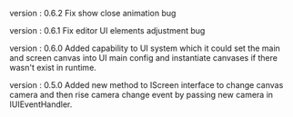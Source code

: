   version : 0.6.2
  Fix show close animation bug
  
  version : 0.6.1
  Fix editor UI elements adjustment bug
  
  version : 0.6.0
  Added capability to UI system which it could set the main and screen canvas into UI main config and instantiate canvases if there wasn't exist in runtime.

  version : 0.5.0
  Added new method to IScreen interface to change canvas camera and then rise camera change event by passing new camera in IUIEventHandler.